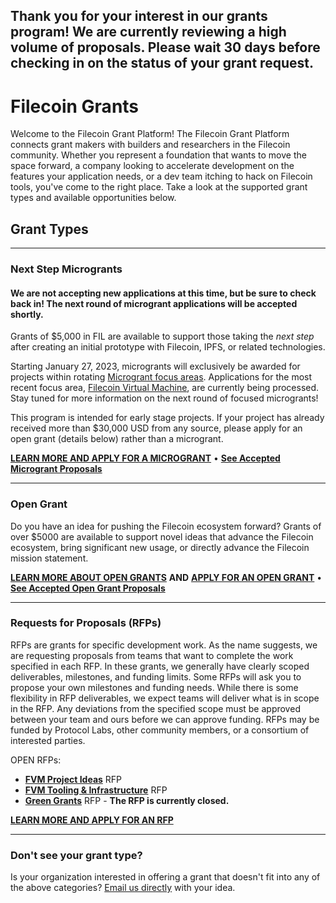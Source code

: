 ## Thank you for your interest in our grants program! We are currently reviewing a high volume of proposals. Please wait 30 days before checking in on the status of your grant request.

# Filecoin Grants


Welcome to the Filecoin Grant Platform! The Filecoin Grant Platform connects grant makers with builders and researchers in the Filecoin community. Whether you represent a foundation that wants to move the space forward, a company looking to accelerate development on the features your application needs, or a dev team itching to hack on Filecoin tools, you've come to the right place. Take a look at the supported grant types and available opportunities below.

## Grant Types

---

### Next Step Microgrants

#### **We are not accepting new applications at this time, but be sure to check back in! The next round of microgrant applications will be accepted shortly.**

Grants of $5,000 in FIL are available to support those taking the _next step_ after creating an initial prototype with Filecoin, IPFS, or related technologies.

Starting January 27, 2023, microgrants will exclusively be awarded for projects within rotating [Microgrant focus areas](https://github.com/filecoin-project/devgrants/blob/master/microgrants/microgrants.md#focus-areas). Applications for the most recent focus area, [Filecoin Virtual Machine](https://fvm.filecoin.io/), are currently being processed. Stay tuned for more information on the next round of focused microgrants!

<!-- KEEP THIS BLURB FOR RE-OPENING -->
<!-- If you have (1) a working prototype that (2) matches the current focus area and (3) concrete _next steps_ for your project, consider applying for a microgrant! -->

This program is intended for early stage projects. If your project has already received more than $30,000 USD from any source, please apply for an open grant (details below) rather than a microgrant.

[**LEARN MORE AND APPLY FOR A MICROGRANT**](https://github.com/filecoin-project/devgrants/blob/master/microgrants/microgrants.md) • [**See Accepted Microgrant Proposals**](https://github.com/filecoin-project/devgrants/blob/master/microgrants/accepted-microgrant-applications.md) 

---

### Open Grant
Do you have an idea for pushing the Filecoin ecosystem forward? Grants of over $5000 are available to support novel ideas that advance the Filecoin ecosystem, bring significant new usage, or directly advance the Filecoin mission statement.


[**LEARN MORE ABOUT OPEN GRANTS**](https://github.com/filecoin-project/devgrants/tree/master/open-grants) **AND** [**APPLY FOR AN OPEN GRANT**](https://github.com/filecoin-project/devgrants/issues/new?assignees=&labels=&template=open-grant-application.md&title=) • [**See Accepted Open Grant Proposals**](https://github.com/filecoin-project/devgrants/blob/master/open-grants/accepted-open-grant-applications.md)


---

### Requests for Proposals (RFPs)
RFPs are grants for specific development work. As the name suggests, we are requesting proposals from teams that want to complete the work specified in each RFP. In these grants, we generally have clearly scoped deliverables, milestones, and funding limits. Some RFPs will ask you to propose your own milestones and funding needs. While there is some flexibility in RFP deliverables, we expect teams will deliver what is in scope in the RFP. Any deviations from the specified scope must be approved between your team and ours before we can approve funding. RFPs may be funded by Protocol Labs, other community members, or a consortium of interested parties.

OPEN RFPs:


* [**FVM Project Ideas**](https://github.com/filecoin-project/devgrants/blob/master/rfps/fvm-rfp-ideas.md) RFP
* [**FVM Tooling & Infrastructure**](https://github.com/filecoin-project/devgrants/blob/master/rfps/fvm-open-tools-infra.md) RFP
* [**Green Grants**](https://github.com/filecoin-project/devgrants/blob/master/rfps/green-grants.md) RFP - **The RFP is currently closed.**

[**LEARN MORE AND APPLY FOR AN RFP**](https://github.com/filecoin-project/devgrants/blob/master/README.md#submit-a-proposal-for-an-rfp)

---

### Don't see your grant type?
Is your organization interested in offering a grant that doesn't fit into any of the above categories? [Email us directly](mailto:grants@filecoin.org) with your idea.

